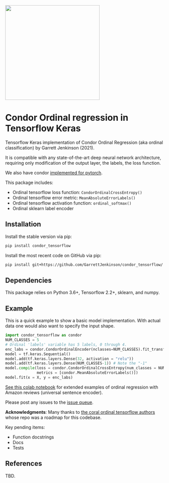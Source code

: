 <img src="docs/img/condor-logo.png" width=300>

# Condor Ordinal regression in Tensorflow Keras

Tensorflow Keras implementation of Condor Ordinal Regression (aka ordinal classification) by Garrett Jenkinson (2021).

It is compatible with any state-of-the-art deep neural network architecture, requiring only modification of the output layer, the labels, the loss function.

We also have condor [implemented for pytorch](https://github.com/GarrettJenkinson/condor_pytorch).

This package includes:

  * Ordinal tensorflow loss function: `CondorOrdinalCrossEntropy()`
  * Ordinal tensorflow error metric: `MeanAbsoluteErrorLabels()`
  * Ordinal tensorflow activation function: `ordinal_softmax()`
  * Ordinal sklearn label encoder

## Installation

Install the stable version via pip:

```bash
pip install condor_tensorflow
```

Install the most recent code on GitHub via pip:

```bash
pip install git+https://github.com/GarrettJenkinson/condor_tensorflow/
```

## Dependencies

This package relies on Python 3.6+, Tensorflow 2.2+, sklearn, and numpy.

## Example

This is a quick example to show a basic model implementation. With actual data one would also want to specify the input shape.

```python
import condor_tensorflow as condor
NUM_CLASSES = 5
# Ordinal 'labels' variable has 5 labels, 0 through 4.
enc_labs = condor.CondorOrdinalEncoder(nclasses=NUM_CLASSES).fit_transform(labels)
model = tf.keras.Sequential()
model.add(tf.keras.layers.Dense(32, activation = "relu"))
model.add(tf.keras.layers.Dense(NUM_CLASSES-1)) # Note the "-1"
model.compile(loss = condor.CondorOrdinalCrossEntropy(num_classes = NUM_CLASSES),
              metrics = [condor.MeanAbsoluteErrorLabels()])
model.fit(x = X, y = enc_labs)
```

[See this colab notebook](https://colab.research.google.com/drive/) for extended examples of ordinal regression with Amazon reviews (universal sentence encoder).

Please post any issues to the [issue queue](https://github.com/GarrettJenkinson/condor_tensorflow/issues). 

**Acknowledgments**: Many thanks to [the coral ordinal tensorflow authors](https://github.com/ck37/coral-ordinal) whose repo was a roadmap for this codebase.

Key pending items:

  * Function docstrings
  * Docs
  * Tests

## References

TBD.
